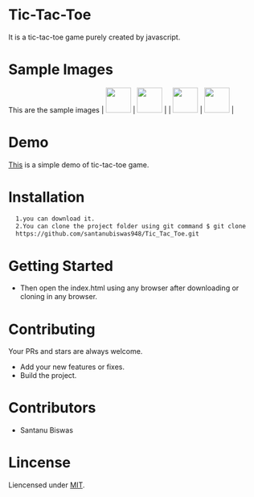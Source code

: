 # Tic-Tac-Toe
It is a tic-tac-toe game purely created by javascript.
# Sample Images
This are the sample images
| <img src="images/1st_looking" width="50" height="50"> | <img src="images/2nd_looking" width="50" height="50"> |
| <img src="images/3rd_looking" width="50" height="50"> | <img src="images/4th_looking" width="50" height="50"> |
# Demo
[This](https://santanubiswas948.github.io/tic-tac-toe/) is a simple demo of tic-tac-toe game.
# Installation
```sh
  1.you can download it.
  2.You can clone the project folder using git command $ git clone
  https://github.com/santanubiswas948/Tic_Tac_Toe.git
```
# Getting Started
- Then open the index.html using any browser after downloading or cloning in any browser.
# Contributing
Your PRs and stars are always welcome.
- Add your new features or fixes.
- Build the project.
# Contributors
- Santanu Biswas
# Lincense
Liencensed under [MIT](LICENSE).
